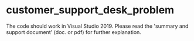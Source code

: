 # customer_support_desk_problem
The code should work in Visual Studio 2019.
Please read the 'summary and support document' (doc. or pdf) for further explanation.
